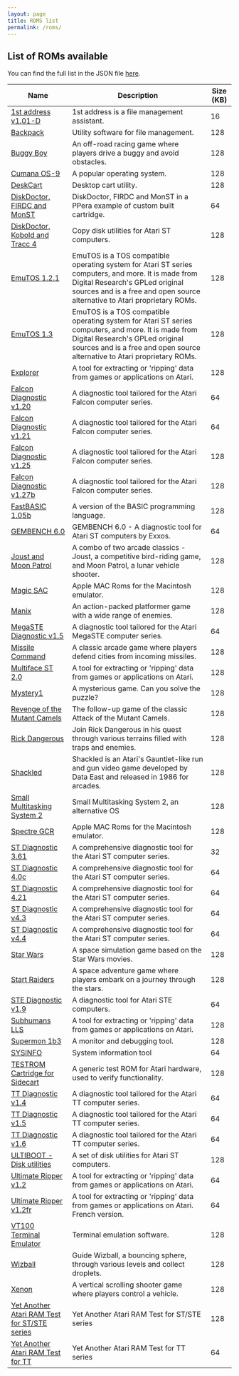 ```yaml
---
layout: page
title: ROMS list
permalink: /roms/
---
```


## List of ROMs available

You can find the full list in the JSON file [here](http://roms.sidecart.xyz/roms.json).

| Name | Description | Size (KB) |
| --- | --- | --- |
| [1st address v1.01-D](http://roms.sidecart.xyz/1st%20address%20v1.01-D.bin) | 1st address is a file management assistant. | 16 |
| [Backpack](http://roms.sidecart.xyz/backpack.stc) | Utility software for file management. | 128 |
| [Buggy Boy](http://roms.sidecart.xyz/Buggy%20Boy.img) | An off-road racing game where players drive a buggy and avoid obstacles. | 128 |
| [Cumana OS-9](http://roms.sidecart.xyz/cumana%20OS-9.stc) | A popular operating system. | 128 |
| [DeskCart](http://roms.sidecart.xyz/DeskCart.stc) | Desktop cart utility. | 128 |
| [DiskDoctor, FIRDC and MonST](http://roms.sidecart.xyz/CA3F_1W.BIN) | DiskDoctor, FIRDC and MonST in a PPera example of custom built cartridge. | 64 |
| [DiskDoctor, Kobold and Tracc 4](http://roms.sidecart.xyz/CARD1.STC) | Copy disk utilities for Atari ST computers. | 128 |
| [EmuTOS 1.2.1](http://roms.sidecart.xyz/etoscart.img) | EmuTOS is a TOS compatible operating system for Atari ST series computers, and more. It is made from Digital Research's GPLed original sources and is a free and open source alternative to Atari proprietary ROMs. | 128 |
| [EmuTOS 1.3](http://roms.sidecart.xyz/etoscart-1.3.0.img) | EmuTOS is a TOS compatible operating system for Atari ST series computers, and more. It is made from Digital Research's GPLed original sources and is a free and open source alternative to Atari proprietary ROMs. | 128 |
| [Explorer](http://roms.sidecart.xyz/explorer%200.28.stc) | A tool for extracting or 'ripping' data from games or applications on Atari. | 128 |
| [Falcon Diagnostic v1.20](http://roms.sidecart.xyz/Falcon%20Diagnostic%20v1.20.bin) | A diagnostic tool tailored for the Atari Falcon computer series. | 64 |
| [Falcon Diagnostic v1.21](http://roms.sidecart.xyz/Falcon%20Diagnostic%20v1.21.bin) | A diagnostic tool tailored for the Atari Falcon computer series. | 64 |
| [Falcon Diagnostic v1.25](http://roms.sidecart.xyz/Falcon%20Diagnostic%20v1.25.bin) | A diagnostic tool tailored for the Atari Falcon computer series. | 128 |
| [Falcon Diagnostic v1.27b](http://roms.sidecart.xyz/Falcon%20Diagnostic%20v1.27b.bin) | A diagnostic tool tailored for the Atari Falcon computer series. | 128 |
| [FastBASIC 1.05b](http://roms.sidecart.xyz/FastBASIC%201.05b.stc) | A version of the BASIC programming language. | 128 |
| [GEMBENCH 6.0](http://roms.sidecart.xyz/GB6.STC) | GEMBENCH 6.0 - A diagnostic tool for Atari ST computers by Exxos. | 64 |
| [Joust and Moon Patrol](http://roms.sidecart.xyz/Joust%20and%20Moon%20Patrol.STC) | A combo of two arcade classics - Joust, a competitive bird-riding game, and Moon Patrol, a lunar vehicle shooter. | 128 |
| [Magic SAC](http://roms.sidecart.xyz/Magic%20SAC.stc) | Apple MAC Roms for the Macintosh emulator. | 128 |
| [Manix](http://roms.sidecart.xyz/Manix.STC) | An action-packed platformer game with a wide range of enemies. | 128 |
| [MegaSTE Diagnostic v1.5](http://roms.sidecart.xyz/MegaSTE%20Diagnostic%20v1.5.bin) | A diagnostic tool tailored for the Atari MegaSTE computer series. | 64 |
| [Missile Command](http://roms.sidecart.xyz/Missile%20Command.STC) | A classic arcade game where players defend cities from incoming missiles. | 128 |
| [Multiface ST 2.0](http://roms.sidecart.xyz/Multiface%20ST%202.0.stc) | A tool for extracting or 'ripping' data from games or applications on Atari. | 128 |
| [Mystery1](http://roms.sidecart.xyz/Mystery1.stc) | A mysterious game. Can you solve the puzzle? | 128 |
| [Revenge of the Mutant Camels](http://roms.sidecart.xyz/REVCART.STC) | The follow-up game of the classic Attack of the Mutant Camels. | 128 |
| [Rick Dangerous](http://roms.sidecart.xyz/Rick%20Dangerous.STC) | Join Rick Dangerous in his quest through various terrains filled with traps and enemies. | 128 |
| [Shackled](http://roms.sidecart.xyz/Shackled.bin) | Shackled is an Atari's Gauntlet-like run and gun video game developed by Data East and released in 1986 for arcades. | 128 |
| [Small Multitasking System 2](http://roms.sidecart.xyz/SMS2.stc) | Small Multitasking System 2, an alternative OS | 128 |
| [Spectre GCR](http://roms.sidecart.xyz/Spectre%20GCR.stc) | Apple MAC Roms for the Macintosh emulator. | 128 |
| [ST Diagnostic 3.61](http://roms.sidecart.xyz/ST%20Diagnostic%203.61.img) | A comprehensive diagnostic tool for the Atari ST computer series. | 32 |
| [ST Diagnostic 4.0c](http://roms.sidecart.xyz/ST%20Diagnostic%204.0c.bin) | A comprehensive diagnostic tool for the Atari ST computer series. | 64 |
| [ST Diagnostic 4.21](http://roms.sidecart.xyz/ST%20Diagnostic%204.21.bin) | A comprehensive diagnostic tool for the Atari ST computer series. | 64 |
| [ST Diagnostic v4.3](http://roms.sidecart.xyz/ST%20Diagnostic%20v4.3.bin) | A comprehensive diagnostic tool for the Atari ST computer series. | 64 |
| [ST Diagnostic v4.4](http://roms.sidecart.xyz/ST%20Diagnostic%20v4.4.bin) | A comprehensive diagnostic tool for the Atari ST computer series. | 64 |
| [Star Wars](http://roms.sidecart.xyz/Star%20Wars.STC) | A space simulation game based on the Star Wars movies. | 128 |
| [Start Raiders](http://roms.sidecart.xyz/Start%20Raiders.STC) | A space adventure game where players embark on a journey through the stars. | 128 |
| [STE Diagnostic v1.9](http://roms.sidecart.xyz/STE%20Test%20v1.9.img) | A diagnostic tool for Atari STE computers. | 64 |
| [Subhumans LLS](http://roms.sidecart.xyz/Subhumans%20LLS.stc) | A tool for extracting or 'ripping' data from games or applications on Atari. | 128 |
| [Supermon 1b3](http://roms.sidecart.xyz/Supermon%201b3.stc) | A monitor and debugging tool. | 128 |
| [SYSINFO](http://roms.sidecart.xyz/SYSINFO.STC) | System information tool | 64 |
| [TESTROM Cartridge for Sidecart](http://roms.sidecart.xyz/TESTROM.BIN) | A generic test ROM for Atari hardware, used to verify functionality. | 128 |
| [TT Diagnostic v1.4](http://roms.sidecart.xyz/TT%20Diagnostic%20v1.4.bin) | A diagnostic tool tailored for the Atari TT computer series. | 64 |
| [TT Diagnostic v1.5](http://roms.sidecart.xyz/TT%20Diagnostic%20v1.5.bin) | A diagnostic tool tailored for the Atari TT computer series. | 64 |
| [TT Diagnostic v1.6](http://roms.sidecart.xyz/TT%20Diagnostic%20v1.6.bin) | A diagnostic tool tailored for the Atari TT computer series. | 64 |
| [ULTIBOOT - Disk utilities](http://roms.sidecart.xyz/ULTIBOOT.STC) | A set of disk utilities for Atari ST computers. | 128 |
| [Ultimate Ripper v1.2](http://roms.sidecart.xyz/Ultimate%20Ripper%20v1.2.img) | A tool for extracting or 'ripping' data from games or applications on Atari. | 64 |
| [Ultimate Ripper v1.2fr](http://roms.sidecart.xyz/Ultimate%20Ripper%201.2fr.bin) | A tool for extracting or 'ripping' data from games or applications on Atari. French version. | 64 |
| [VT100 Terminal Emulator](http://roms.sidecart.xyz/VT100.stc) | Terminal emulation software. | 128 |
| [Wizball](http://roms.sidecart.xyz/Wizball.STC) | Guide Wizball, a bouncing sphere, through various levels and collect droplets. | 128 |
| [Xenon](http://roms.sidecart.xyz/Xenon.STC) | A vertical scrolling shooter game where players control a vehicle. | 128 |
| [Yet Another Atari RAM Test for ST/STE series](http://roms.sidecart.xyz/YAART_ST.STC) | Yet Another Atari RAM Test for ST/STE series | 128 |
| [Yet Another Atari RAM Test for TT](http://roms.sidecart.xyz/YAART_TT.STC) | Yet Another Atari RAM Test for TT series | 64 |
